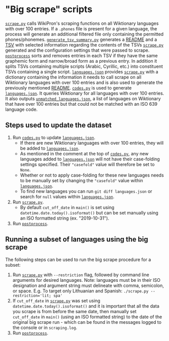 "Big scrape" scripts
====================

[`scrape.py`](../scrape.py) calls WikiPron's scraping functions on all Wiktionary
languages with over 100 entries. If a `.phones` file is present for a given
language, the process will generate an additional filtered file only containing
the permitted phones/phonemes.
[`generate_tsv_summary.py`](generate_tsv_summary.py) generates a
[README](../README.md) and a [TSV](../tsv_summary.tsv) with selected information
regarding the contents of the TSVs [`scrape.py`](scrape.py) generated and the
configuration settings that were passed to scrape. [`postprocess`](../postprocess)
sorts and removes entries in each TSV if they have the same graphemic form and
narrow/broad form as a previous entry. In addition it splits TSVs
containing multiple scripts (Arabic, Cyrillic, etc.) into constituent TSVs
containing a single script. [`languages.json`](languages.json) provides
[`scrape.py`](../scrape.py) with a dictionary containing the information it needs
to call scrape on all Wiktionary languages with over 100 entries and is also
used to generate the previously mentioned [README](../README.md).
[`codes.py`](codes.py) is used to generate [`languages.json`](languages.json).
It queries Wiktionary for all languages with over 100 entries. It also outputs
[`unmatched_languages.json`](unmatched_languages.json), a list of languages on
Wiktionary that have over 100 entries but that could not be matched with an ISO
639 language code.

Steps used to update the dataset
--------------------------------

1.  Run [`codes.py`](codes.py) to update [`languages.json`](languages.json).
    -   If there are new Wiktionary languages with over 100 entries, they will
        be added to [`languages.json`](languages.json).
    -   As mentioned in the comment at the top of [`codes.py`](codes.py), any
        new languages added to [`languages.json`](languages.json) will not have
        their case-folding settings specified. Their `"casefold"` value will
        therefore be set to `None`.
    -   Whether or not to apply case-folding for these new languages needs to be
        manually set by changing the `"casefold"` value within
        [`languages.json`](languages.json).
    -   To find new languages you can run `git diff languages.json` or search
        for `null` values within [`languages.json`](languages.json).
2.  Run [`scrape.py`](../scrape.py).
    -   By default `cut_off_date` in `main()` is set using
        `datetime.date.today().isoformat()` but can be set manually using an ISO
        formatted string (ex. "2019-10-31").
3.  Run [`postprocess`](../postprocess).

Running a subset of languages using the big scrape
--------------------------------------------------

The following steps can be used to run the big scrape procedure for a subset:

1.  Run [`scrape.py`](../scrape.py) with `--restriction` flag, followed by command
    line arguments for desired languages. Note: languages must be in their ISO
    designation and argument string must delineate with comma, semicolon, or
    space. E.g. To target only Lithuanian and Spanish:
    `./scrape.py --restriction='lit; spa'`
2.  If `cut_off_date` in [`scrape.py`](../scrape.py) was set using
    `datetime.date.today().isoformat()` and it is important that all the data
    you scrape is from before the same date, then manually set `cut_off_date` in
    `main()` (using an ISO formatted string) to the date of the original big
    scrape run - which can be found in the messages logged to the console or in
    `scraping.log`.
3.  Run [`postprocess`](../postprocess).
